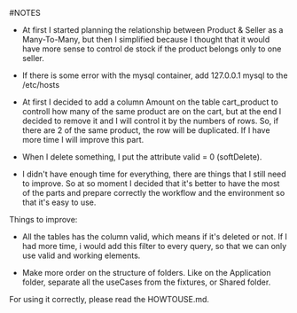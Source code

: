 #NOTES

- At first I started planning the relationship between Product & Seller as a Many-To-Many, but then I simplified
  because I thought that it would have more sense to control de stock if the product belongs only to one seller.

- If there is some error with the mysql container, add 127.0.0.1 mysql to the /etc/hosts

- At first I decided to add a column Amount on the table cart_product to controll how many of the same product are on the
  cart, but at the end I decided to remove it and I will control it by the numbers of rows. So, if there are 2 of the same product,
  the row will be duplicated. If I have more time I will improve this part.

- When I delete something, I put the attribute valid = 0 (softDelete).

- I didn't have enough time for everything, there are things that I still need to improve. So at so moment I decided that 
it's better to have the most of the parts and prepare correctly the workflow and the environment so that it's easy to use.

Things to improve: 

- All the tables has the column valid, which means if it's deleted or not. If I had more time, i would add this filter to
every query, so that we can only use valid and working elements.
  

- Make more order on the structure of folders. Like on the Application folder, separate all the useCases from the fixtures,
or Shared folder.
  

For using it correctly, please read the HOWTOUSE.md.

